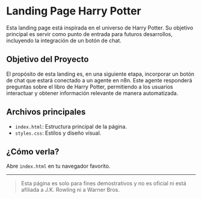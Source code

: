 # Landing Page Harry Potter

Esta landing page está inspirada en el universo de Harry Potter. Su objetivo principal es servir como punto de entrada para futuros desarrollos, incluyendo la integración de un botón de chat.

## Objetivo del Proyecto
El propósito de esta landing es, en una siguiente etapa, incorporar un botón de chat que estará conectado a un agente en n8n. Este agente responderá preguntas sobre el libro de Harry Potter, permitiendo a los usuarios interactuar y obtener información relevante de manera automatizada.

## Archivos principales
- `index.html`: Estructura principal de la página.
- `styles.css`: Estilos y diseño visual.

## ¿Cómo verla?
Abre `index.html` en tu navegador favorito.

---

> Esta página es solo para fines demostrativos y no es oficial ni está afiliada a J.K. Rowling ni a Warner Bros.
